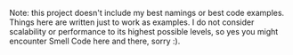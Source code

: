 Note: this project doesn't include my best namings or best code examples. Things here are written just to work as examples. I do not consider scalability or performance to its highest possible levels, so yes you might encounter Smell Code here and there, sorry :).
